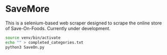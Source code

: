 # SaveMore

This is a selenium-based web scraper designed to scrape the online store of Save-On-Foods.
Currently under development.

```bash
source venv/bin/activate
echo "" > completed_categories.txt
python3 SaveOn.py
```
